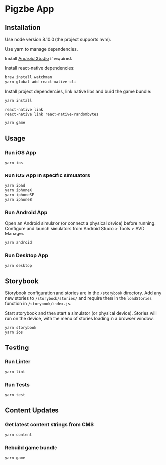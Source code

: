 # Pigzbe App

## Installation

Use node version 8.10.0 (the project supports nvm).

Use yarn to manage dependencies.

Install [Android Studio](https://developer.android.com/studio/) if required.

Install react-native dependencies:

```sh
brew install watchman
yarn global add react-native-cli
```

Install project dependencies, link native libs and build the game bundle:

```sh
yarn install
```

```sh
react-native link
react-native link react-native-randombytes
```

```sh
yarn game
```

## Usage

### Run iOS App

```sh
yarn ios
```

### Run iOS App in specific simulators

```sh
yarn ipad
yarn iphoneX
yarn iphoneSE
yarn iphone8
```

### Run Android App

Open an Android simulator (or connect a physical device) before running. Configure and launch simulators from Android Studio > Tools > AVD Manager.

```sh
yarn android
```

### Run Desktop App

```sh
yarn desktop
```

## Storybook

Storybook configuration and stories are in the `/storybook` directory. Add any new stories to `/storybook/stories/` and require them in the `loadStories` function in `/storybook/index.js`.

Start storybook and then start a simulator (or physical device). Stories will run on the device, with the menu of stories loading in a browser window.

```sh
yarn storybook
yarn ios
```

## Testing

### Run Linter

```sh
yarn lint
```

### Run Tests

```sh
yarn test
```

## Content Updates

### Get latest content strings from CMS

```sh
yarn content
```

### Rebuild game bundle

```sh
yarn game
```
